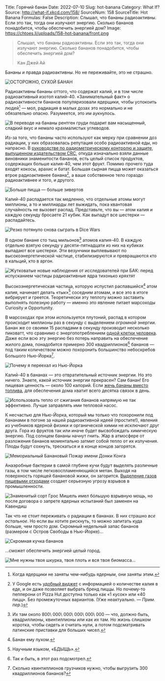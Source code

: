 Title: Горячий банан
Date: 2022-07-10
Slug: hot-banana
Category: What If?
Source: http://what-if.xkcd.com/158/
SourceNum: 158
SourceTitle: Hot Banana
Formulas: False
Description: Слышал, что бананы радиоактивны. Если это так, тогда они излучают энергию. Сколько бананов понадобится, чтобы обеспечить энергией дом?
Image: https://chtoes.li/uploads/158-hot-banana/front.png

> Слышал, что бананы радиоактивны. Если это так, тогда они излучают энергию. Сколько бананов понадобится, чтобы обеспечить энергией дом?
>
> Кан Джей Ай

Бананы и правда радиоактивны. Но не переживайте, это не страшно.

![](/uploads/158-hot-banana/hazard.png "ОСТОРОЖНО, СУХОЙ БАНАН")

Радиоактивны бананы оттого, что содержат калий, и в том числе радиоактивный изотоп калий-40. «Занимательный факт» о радиоактивности бананов популяризовали ядерщики, чтобы успокоить людей[^1] — мол, радиация в малых дозах это нормально и не обязательно опасно. Разумеется, это им аукнулось.

[^1]: Когда ядерщики не заняты чем-нибудь ядерным, они заняты этим.

![](/uploads/158-hot-banana/nomore_ru.png "В переводе на бананы рентген груди подарит вам насыщенный, сладкий вкус и немало крахмалистых углеводов.")

Из-за того, что бананы часто используют как мерку при сравнении доз радиации, у них образовалась репутация особо радиоактивной еды, но напрасно. В [руководстве по радиометрическому контролю и защите, выпущенном издательством CRC][1], откуда изначально взяли данные виновники знаменитости бананов, есть целый список продуктов, содержащих больше калия-40, чем этот фрукт. Помимо прочего туда входят кокосы, арахис и батат. Большая сырная пицца может оказаться втрое радиоактивнее банана[^2], а ваше собственное тело гораздо радиоактивнее и того, и другого.

[^2]: У Google есть [удобный виджет][2] с информацией о количестве калия в еде, и он даже позволяет выбрать бренд пиццы. Но почему-то пепперони от Pizza Hut доступна только как «1 кусок» или «40 пицц». Без промежуточных вариантов. (Уже неактуально. — *Прим. пер.*)

![](/uploads/158-hot-banana/pizza_ru.png "Больше пицца — больше зивертов")

Калий-40 распадается так медленно, что отдельные атомы могут миллионы, а то и миллиарды лет выжидать, пока квантовая случайность не вызовет распад. Представьте, что вы — атом калия и каждую секунду бросаете 21 кубик. Как выпадут все шестерки — распадайтесь.

![](/uploads/158-hot-banana/dice.png "Резко потянуло снова сыграть в Dice Wars")

В одном банане сто тыщ мильонов[^3] атомов калия-40. В каждую отдельно взятую секунду у десяти-пятнадцати из них на кубиках выпадают все шестерки. Эти везунчики выплевывают по высокоэнергетической частице, стабилизируются и превращаются кто в кальций, кто в аргон.

[^3]: Их там около 800\ 000\ 000\ 000\ 000\ 000 — что, должно быть, квадриллионы, квинтиллионы или как их там. Но жизнь слишком коротка, чтобы сидеть и считать нули, а потом подсматривать латинские приставки для больших чисел.

![](/uploads/158-hot-banana/myturn_ru.png "Жутковатые новые наблюдения от исследователей при БАК: перед испусканием частицы радиоактивные ядра тихонько кряхтят")

Высокоэнергетическая частица, которую испустил распавшийся[^4] атом калия, начинает делать «тык»[^5] соседним атомам, и все это в итоге вибрирует и греется. Теоретически эту теплоту можно заставить выполнять полезную работу — именно это явление питает марсоходы Curiosity и Opportunity.

[^4]: Банан ему пухом.

[^5]: Научным языком, «БДЫЩЬ».

В марсоходах при этом используется плутоний, распад в котором происходит миллионы раз в секунду с выделением *огромной* энергии. Банан же со своими 15 распадами в секунду производит несколько пиковатт, что сравнимо с энергопотреблением [одной клетки человека][3]. Даже если всю эту энергию без потерь направить на обеспечение жилого дома, понадобится примерно 300 квадриллионов[^6] бананов — под таким количеством можно похоронить большинство небоскребов Большого Нью-Йорка[^7].

[^6]: Так и быть, в этот раз подсмотрел.

[^7]: Сколько квинтиллионов грузчиков нужно, чтобы выгрузить 300 квадриллионов бананов?

![](/uploads/158-hot-banana/nycpile_ru.png "Почему я переехал из Нью-Йорка")

Калий-40 в бананах — это отвратительный источник энергии. Но это ничего. Знаете, какой источник энергии прекрасен? Сам банан! Его пищевая ценность — около 100 калорий. Если [жечь бананы вместо топлива][4], для обеспечения дома хватит всего десятка связок в день.

![](/uploads/158-hot-banana/10bunches.png "Использовать тепло от сжигания бананов напрямую не так эффективно. Лучше заправлять ими тепловой насос.")

К несчастью для Нью-Йорка, который мы только что похоронили под бананами в погоне за нашей радиоактивной идеей (простите!), явления из учебников ядерной физики и органической химии не исключают друг друга. Гора из фруктов так или иначе будет высвобождать химическую энергию. Под солнцем бананы начнут гнить. Жар в атмосфере от разложения бананов моментально затмит собой тепло от их излучения. Плоды будут сохнуть, трескаться и в конце концов загорятся.

![](/uploads/158-hot-banana/nycbananafire_ru.png "Мемориальный Банановый Пожар имени Донки Конга")

Анаэробные бактерии в самой глубине кучи будут выделять различные газы, в том числе легковоспламеняющийся метан. Выходя на поверхность горящей банановой жижи, он загорится. [Выделение газов пищевыми отходами][5] создает серьезную угрозу взрывов в промышленности.

![](/uploads/158-hot-banana/nycbananaexplosion_ru.png "Знаменитый сорт Грос Мишель имел бóльшую взрывную мощь, но после договора о запрете ядерных испытаний был заменен на Кавендиш")

Так что не стоит переживать о радиации в бананах. В них страшно *все остальное*. Но если вы хотите рискнуть, то можно запитать куда больше, чем просто дом. Скромный недельный запас бананов (размером с Остров Свободы в Нью-Йорке)…

![](/uploads/158-hot-banana/islandpile_ru.png "Скромная кучка бананов")

…сможет обеспечить энергией целый город.

![](/uploads/158-hot-banana/liberty.png "Мне нужны твоя шкурка, твоя плоть и вся твоя биомасса…")

[1]: https://archive.org/details/crchandbookofrad0001unse/page/620/mode/2up "Руководство по радиометрическому контролю и защите, выпущенное издательством CRC. Бесплатное скачивание, ознакомление и распространение. Интернет-архив (англ.)"

[2]: https://www.google.com/search?q=калий+в+пицце "калий в пицце — Поиск в Google"

[3]: https://en.wikipedia.org/wiki/Orders_of_magnitude_(power)#Below_1_W "Порядки величины (энергия) (англ.) │Википедия"

[4]: https://www.mdpi.com/1996-1073/10/12/2119 "Energies | Полный текст бесплатно | Потенциал биомассы отходов тропических фруктов при выработке брикетированного биотоплива на примере Индонезии (англ.)"

[5]: http://www.organics-recycling.org.uk/page.php?article=2142 "Взрывоопасность органических отходов — DSEAR и ATEX (англ.)"
